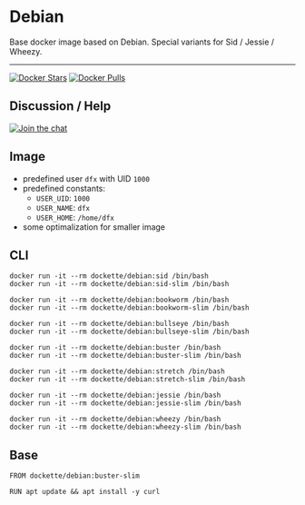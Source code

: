 # Debian

Base docker image based on Debian. Special variants for Sid / Jessie / Wheezy.

------

[![Docker Stars](https://img.shields.io/docker/stars/dockette/debian.svg?style=flat)](https://hub.docker.com/r/dockette/debian/)
[![Docker Pulls](https://img.shields.io/docker/pulls/dockette/debian.svg?style=flat)](https://hub.docker.com/r/dockette/debian/)

## Discussion / Help

[![Join the chat](https://img.shields.io/gitter/room/dockette/dockette.svg?style=flat-square)](https://gitter.im/dockette/dockette?utm_source=badge&utm_medium=badge&utm_campaign=pr-badge&utm_content=badge)

## Image

- predefined user `dfx` with UID `1000`
- predefined constants:
    - `USER_UID`: `1000`
    - `USER_NAME`: `dfx`
    - `USER_HOME`: `/home/dfx`
- some optimalization for smaller image 

## CLI

```
docker run -it --rm dockette/debian:sid /bin/bash
docker run -it --rm dockette/debian:sid-slim /bin/bash

docker run -it --rm dockette/debian:bookworm /bin/bash
docker run -it --rm dockette/debian:bookworm-slim /bin/bash

docker run -it --rm dockette/debian:bullseye /bin/bash
docker run -it --rm dockette/debian:bullseye-slim /bin/bash

docker run -it --rm dockette/debian:buster /bin/bash
docker run -it --rm dockette/debian:buster-slim /bin/bash

docker run -it --rm dockette/debian:stretch /bin/bash
docker run -it --rm dockette/debian:stretch-slim /bin/bash

docker run -it --rm dockette/debian:jessie /bin/bash
docker run -it --rm dockette/debian:jessie-slim /bin/bash

docker run -it --rm dockette/debian:wheezy /bin/bash
docker run -it --rm dockette/debian:wheezy-slim /bin/bash
```

## Base

```
FROM dockette/debian:buster-slim

RUN apt update && apt install -y curl
```
